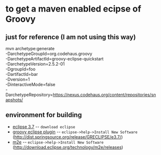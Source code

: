 # to get a maven enabled ecipse of Groovy
## just for reference (I am not using this way)

mvn archetype:generate \
    -DarchetypeGroupId=org.codehaus.groovy \
    -DarchetypeArtifactId=groovy-eclipse-quickstart \
    -DarchetypeVersion=2.5.2-01 \
    -DgroupId=foo \
    -DartifactId=bar \
    -Dversion=1 \
    -DinteractiveMode=false \
    -DarchetypeRepository=https://nexus.codehaus.org/content/repositories/snapshots/
    
## environment for building

* [eclipse 3.7](http://www.eclipse.org/downloads/) -- `download eclipse`
* [groovy eclipse plugin](http://groovy.codehaus.org/Eclipse+Plugin) -- `eclipse->help->Install New Software` (http://dist.springsource.org/release/GRECLIPSE/e3.7/)
* [m2e](http://www.eclipse.org/m2e/) -- `eclipse->help->Install New Software` (http://download.eclipse.org/technology/m2e/releases)
